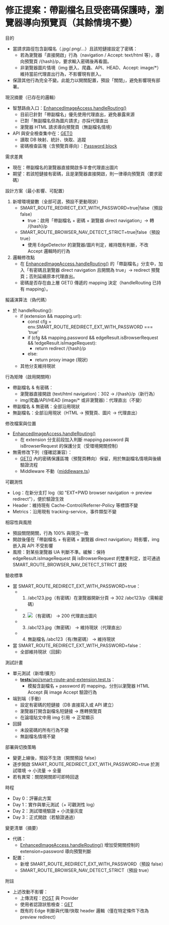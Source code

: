 # 修正提案：帶副檔名且受密碼保護時，瀏覽器導向預覽頁（其餘情境不變）

目的
- 當請求路徑包含副檔名（.jpg/.png/…）且該短鏈接設定了密碼：
  - 若為瀏覽器「直接開啟」行為（navigation / Accept: text/html 等），導向預覽頁 /{hash}/p，要求輸入密碼後再看圖。
  - 非瀏覽器圖片情境（img 嵌入、爬蟲、API、HEAD、Accept: image/*）維持當前代理直出行為，不影響現有嵌入。
- 保證其他行為完全不變。此能力以開關配置，預設「關閉」，避免影響現有部署。

現況摘要（已存在的邏輯）
- 智慧路由入口：[EnhancedImageAccess.handleRouting()](src/lib/unified-access.ts:453)
  - 目前已針對「帶副檔名」優先使用代理直出，避免暴露來源
  - 已對「無副檔名但為圖片請求」亦採代理直出
  - 瀏覽器 HTML 請求導向預覽頁（無副檔名情境）
- API 與安全檢查集中在：[GET()](src/app/api/smart-route/[hash]/route.ts:180)
  - 讀取 DB 映射、統計、快取、追蹤
  - 密碼檢查區塊（含預覽頁導向）：[Password block](src/app/api/smart-route/[hash]/route.ts:250)

需求差異
- 現在：帶副檔名的瀏覽器直接開啟多半會代理直出圖片
- 期望：若該短鏈接有密碼，且是瀏覽器直接開啟，則一律導向預覽頁（要求密碼）

設計方案（最小影響、可配置）
1) 新增環境變數（全部可選，預設不更動現狀）
   - SMART_ROUTE_REDIRECT_EXT_WITH_PASSWORD=true|false（預設 false）
     - true：啟用「帶副檔名 + 密碼 + 瀏覽器 direct navigation」→ 轉 /{hash}/p
   - SMART_ROUTE_BROWSER_NAV_DETECT_STRICT=true|false（預設 true）
     - 使用 EdgeDetector 的瀏覽器/圖片判定，維持既有判斷，不改 Accept 邏輯時的行為
2) 邏輯修改點
   - 在 [EnhancedImageAccess.handleRouting()](src/lib/unified-access.ts:453) 的「帶副檔名」分支中，加入「有密碼且瀏覽器 direct navigation 且開關為 true」→ redirect 預覽頁；否則延續原本代理直出。
   - 密碼是否存在由上層 GET() 傳遞的 mapping 決定（handleRouting 已持有 mapping）。

擬議演算法（偽代碼）
- 於 handleRouting():
  - if (extension && mapping.url):
    - const cfg = env.SMART_ROUTE_REDIRECT_EXT_WITH_PASSWORD === 'true'
    - if (cfg && mapping.password && edgeResult.isBrowserRequest && !edgeResult.isImageRequest):
        - return redirect /{hash}/p
    - else:
        - return proxy image (現狀)
  - 其他分支維持現狀

行為矩陣（啟用開關時）
- 帶副檔名 & 有密碼：
  - 瀏覽器直接開啟 (text/html navigation)：302 → /{hash}/p（新行為）
  - img/爬蟲/API/HEAD (image/* 或非瀏覽器)：代理直出（不變）
- 帶副檔名 & 無密碼：全部沿用現狀
- 無副檔名：全部沿用現狀（HTML → 預覽頁、圖片 → 代理直出）

修改檔案與位置
- [EnhancedImageAccess.handleRouting()](src/lib/unified-access.ts:453)
  - 在 extension 分支前段加入判斷 mapping.password 與 isBrowserRequest 的保護分支（受環境開關控制）
- 無需修改下列（僅確認兼容）：
  - [GET()](src/app/api/smart-route/[hash]/route.ts:180) 內的密碼保護區塊（預覽頁轉向）保留，用於無副檔名情境與後續驗證流程
  - Middleware 不動（[middleware.ts](middleware.ts:1)）

可觀測性
- Log：在新分支打 log（如 &#34;EXT+PWD browser navigation → preview redirect&#34;），便於驗證生效
- Header：維持現有 Cache-Control/Referrer-Policy 等標頭不變
- Metrics：沿用現有 tracking-service，事件類型不變

相容性與風險
- 預設關閉開關，行為 100% 與現況一致
- 開啟後僅在「帶副檔名 + 有密碼 + 瀏覽器 direct navigation」時影響，img 嵌入與 API 不受影響
- 風險：對某些瀏覽器 UA 判斷不準。緩解：保持 edgeResult.isImageRequest 與 isBrowserRequest 的雙重判定，並可通過 SMART_ROUTE_BROWSER_NAV_DETECT_STRICT 調校

驗收標準
- 當 SMART_ROUTE_REDIRECT_EXT_WITH_PASSWORD=true：
  - 1) /abc123.jpg（有密碼）在瀏覽器開新分頁 → 302 /abc123/p（需輸密碼）
  - 2) <img src="/abc123.jpg">（有密碼） → 200 代理直出圖片
  - 3) /abc123.jpg（無密碼） → 維持現狀（代理直出）
  - 4) 無副檔名 /abc123（有/無密碼） → 維持現狀
- 當 SMART_ROUTE_REDIRECT_EXT_WITH_PASSWORD=false：
  - 全部維持現狀（回歸）

測試計畫
- 單元測試（新增/擴充）
  - [__tests__/api/smart-route-and-extension.test.ts](__tests__/api/smart-route-and-extension.test.ts:1)：
    - 模擬含副檔名 + password 的 mapping，分別以瀏覽器 HTML Accept 與 image Accept 驗證行為
- 端到端（手動）
  - 設定有密碼的短鏈接（DB 直接寫入或 API 建立）
  - 瀏覽器打開含副檔名短鏈接 → 應轉預覽頁
  - 在論壇貼文中用 img 引用 → 正常顯示
- 回歸
  - 未設密碼的所有行為不變
  - 無副檔名情境不變

部署與切換策略
- 變更上線後，預設不生效（開關預設 false）
- 逐步開啟 SMART_ROUTE_REDIRECT_EXT_WITH_PASSWORD=true 於測試環境 → 小流量 → 全量
- 若有異常：關閉開關即可即時回退

時程
- Day 0：評審此方案
- Day 1：實作與單元測試（+ 可觀測性 log）
- Day 2：測試環境驗證 + 小流量灰度
- Day 3：正式開啟（若驗證通過）

變更清單（摘要）
- 代碼：
  - [EnhancedImageAccess.handleRouting()](src/lib/unified-access.ts:453) 增加受開關控制的 extension+password 導向預覽判斷
- 配置：
  - 新增 SMART_ROUTE_REDIRECT_EXT_WITH_PASSWORD（預設 false）
  - SMART_ROUTE_BROWSER_NAV_DETECT_STRICT（預設 true）

附註
- 上述改動不影響：
  - 上傳流程：[POST](src/app/api/upload/route.ts:47) 與 Provider
  - 使用者認證狀態檢查：[GET](src/app/api/user/auth/status/route.ts:5)
  - 既有的 Edge 判斷與代理/快取 header 邏輯（僅在特定條件下改為 preview redirect）
